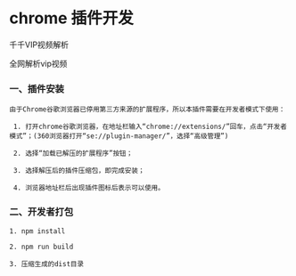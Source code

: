 # chrome 插件开发

千千VIP视频解析

全网解析vip视频

### 一、插件安装

    由于Chrome谷歌浏览器已停用第三方来源的扩展程序，所以本插件需要在开发者模式下使用：

     1. 打开chrome谷歌浏览器，在地址栏输入“chrome://extensions/”回车，点击“开发者模式”；(360浏览器打开“se://plugin-manager/”，选择“高级管理”)

     2. 选择“加载已解压的扩展程序”按钮；

     3. 选择解压后的插件压缩包，即完成安装；

     4. 浏览器地址栏后出现插件图标后表示可以使用。

### 二、开发者打包

    1. npm install
    
    2. npm run build
    
    3. 压缩生成的dist目录

 
